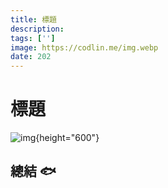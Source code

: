 ```yaml
---
title: 標題
description: 
tags: ['']
image: https://codlin.me/img.webp
date: 202
---
```


# 標題

![img](/img.webp){height="600"}

## 總結 🐟
